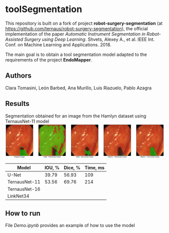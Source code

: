 # toolSegmentation
This repository is built on a fork of project **robot-surgery-segmentation** (at https://github.com/ternaus/robot-surgery-segmentation), the official implementation of the paper *Automatic Instrument Segmentation in Robot-Assisted Surgery using Deep Learning*. Shvets, Alexey A., et al. IEEE Int. Conf. on Machine Learning and Applications. 2018.

The main goal is to obtain a tool segmentation model adapted to the requirements of the project **EndoMapper**.

## Authors
Clara Tomasini, León Barbed, Ana Murillo, Luis Riazuelo, Pablo Azagra

## Results
Segmentation obtained for an image from the Hamlyn dataset using TernausNet-11 model
![results_2425](/images/results_2425.png)

Model | IOU, % | Dice, % | Time, ms
------| ------ | ------- | -------
U-Net | 39.79 | 56.93 | 109
TernausNet-11 | 53.56 | 69.76 |  214
TernausNet-16 |  |  | 
LinkNet34 |  |  |
## How to run
File *Demo.ipynb* provides an example of how to use the model

